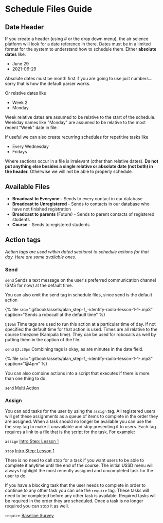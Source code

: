 # Schedule Files Guide

## Date Header

If you create a header \(using \# or the drop down menu\), the air science platform will look for a date reference in there. Dates must be in a limited format for the system to understand how to schedule them. Either **absolute dates** like:

* June 29
* 2021-06-29

Absolute dates must be month first if you are going to use just numbers... sorry that is how the default parser works.

Or relative dates like

* Week 2
* Monday

Week relative dates are assumed to be relative to the start of the schedule. Weekday names like "Monday" are assumed to be relative to the most recent "Week" date in file.

If useful we can also create recurring schedules for repetitive tasks like

* Every Wednesday
* Fridays

Where sections occur in a file is irrelevant \(other than relative dates\). **Do not put anything else besides a single relative or absolute date \(not both\) in the header.** Otherwise we will not be able to properly schedule.

## Available Files 

* **Broadcast to Everyone -** Sends to every contact in our database
* **Broadcast to Unregistered** - Sends to contacts in our database who have not finished registration
* **Broadcast to parents** \(Future\) - Sends to parent contacts of registered students
* **Course** - Sends to registered students

## Action tags

_Action tags are used within dated sectionst to schedule actions for that day. Here are some available ones._

### Send

`send` Sends a text message on the user's preferred communication channel \(SMS for now\) at the default time.

You can also omit the send tag in schedule files, since send is the default action

{% file src=".gitbook/assets/alan\_step-1\_-identify-radio-lesson-1-1-.mp3" caption="Sends a robocall at the default time" %}

`@10am` Time tags are used to run this action at a particular time of day. If not specified the default time for that action is used. Times are all relative to the course timezone \(Kampala time\). They can be used for robocalls as well by putting them in the caption of the file.

`send` `@2:30pm` Combining tags is okay, as are minutes in the date field.

{% file src=".gitbook/assets/alan\_step-1\_-identify-radio-lesson-1-1-.mp3" caption="@4pm" %}

You can also combine actions into a script that executes if there is more than one thing to do.

`send` [Multi Action](multi-action.md)

### Assign

You can add tasks for the user by using the `assign` tag. All registered users will get these assignments as a queue of items to complete in the order they are assigned. When a task should no longer be available you can use the the `stop` tag to make it unavailable and stop presenting it to users. Each tag requires a link to a file that is the script for the task. For example:

`assign` [Intro Step: Lesson 1](sample-course/intro-step/intro-step-lesson-1.md)

`stop` [Intro Step: Lesson 1](sample-course/intro-step/intro-step-lesson-1.md)

There is no need to call stop for a task if you want users to be able to complete it anytime until the end of the course. The initial USSD menu will always highlight the most recently assigned and uncompleted task for the user to do.

If you have a blocking task that the user needs to complete in order to continue to any other task you can use the `require` tag. These tasks will need to be completed before any other task is available. Required tasks will be required in the order they are scheduled. Once a task is no longer required you can stop it as well.

`require` [Baseline Survey](sample-course/baseline-survey.md)

